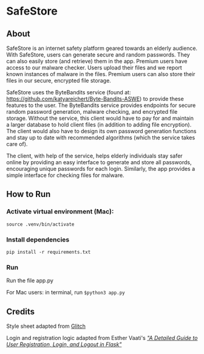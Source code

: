 # SafeStore

## About
SafeStore is an internet safety platform geared towards an elderly audience. With SafeStore, users can generate secure and random passwords. They can also easily store (and retrieve) them in the app. Premium users have access to our malware checker. Users upload their files and we report known instances of malware in the files. Premium users can also store their files in our secure, encrypted file storage.

SafeStore uses the ByteBandits service (found at: https://github.com/katyareichert/Byte-Bandits-ASWE) to provide these features to the user. The ByteBandits service provides endpoints for secure random password generation, malware checking, and encrypted file storage. Without the service, this client would have to pay for and maintain a larger database to hold client files (in addition to adding file encryption). The client would also have to design its own password generation functions and stay up to date with recommended algorithms (which the service takes care of).

The client, with help of the service, helps elderly individuals stay safer online by providing an easy interface to generate and store all passwords, encouraging unique passwords for each login. Similarly, the app provides a simple interface for checking files for malware.


## How to Run

### Activate virtual environment (Mac):
`source .venv/bin/activate`


### Install dependencies
`pip install -r requirements.txt`


### Run
Run the file app.py

For Mac users: in terminal, run `$python3 app.py`


## Credits

Style sheet adapted from [Glitch](https://glitch.com)

Login and registration logic adapted from Esther Vaati's <em>["A Detailed Guide to User Registration, Login, and Logout in Flask"](https://betterprogramming.pub/a-detailed-guide-to-user-registration-login-and-logout-in-flask-e86535665c07) <em>